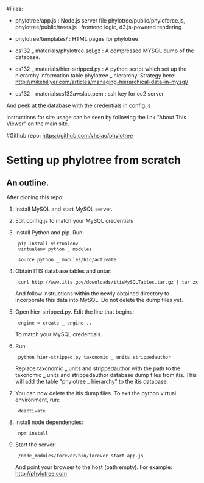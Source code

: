 #Files:
* phylotree/app.js : Node.js server file
phylotree/public/phyloforce.js, phylotree/public/trees.js : frontend logic, d3.js-powered rendering
* phylotree/templates/ : HTML pages for phylotree

* cs132 _ materials/phylotree.sql.gz : A compressed MYSQL dump of the database.

* cs132 _ materials/hier-stripped.py : A python script which set up the hierarchy information table phylotree _ hierarchy. Strategy here: http://mikehillyer.com/articles/managing-hierarchical-data-in-mysql/

* cs132 _ materialscs132awslab.pem : ssh key for ec2 server

And peek at the database with the credentials in config.js

Instructions for site usage can be seen by following the link "About This Viewer" on the main site.

#Github repo:
	https://github.com/vhsiao/phylotree

# Setting up phylotree from scratch
## An outline.

After cloning this repo:

1. Install MySQL and start MySQL server.
2. Edit config.js to match your MySQL credentials
3. Install Python and pip. Run:

        pip install virtualenv
        virtualenv python _ modules

        source python _ modules/bin/activate
4. Obtain ITIS database tables and untar: 

        curl http://www.itis.gov/downloads/itisMySQLTables.tar.gz | tar zx 

   And follow instructions within the newly obtained directory to incorporate this data into MySQL. Do not delete the dump files yet. 
5. Open hier-stripped.py. Edit the line that begins:

        engine = create _ engine...

   To match your MySQL credentials. 

6. Run:

        python hier-stripped.py taxonomic _ units strippedauthor

   Replace taxonomic _ units and strippedauthor with the path to the taxonomic _ units and strippedauthor database dump files from itis. This will add the table "phylotree _ hierarchy" to the itis database.

7. You can now delete the itis dump files. To exit the python virtual environment, run:

        deactivate

8. Install node dependencies:

        npm install

9. Start the server:

        /node_modules/forever/bin/forever start app.js

   And point your browser to the host (path empty). For example: http://phylotree.com
